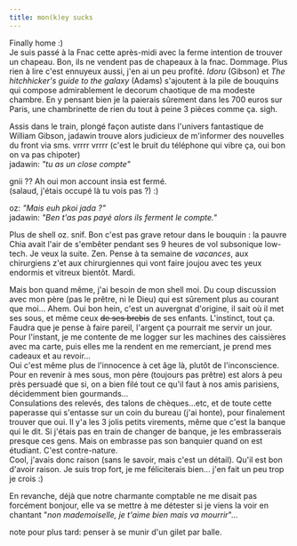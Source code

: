 ```yaml
---
title: mon(k)ey sucks
---
```


Finally home :)  
Je suis passé à la Fnac cette après-midi avec la ferme intention de trouver un
chapeau. Bon, ils ne vendent pas de chapeaux à la fnac. Dommage. Plus rien à
lire c'est ennuyeux aussi, j'en ai un peu profité. _Idoru_ (Gibson) et _The
hitchhicker's guide to the galaxy_ (Adams) s'ajoutent à la pile de bouquins
qui compose admirablement le decorum chaotique de ma modeste chambre. En y
pensant bien je la paierais sûrement dans les 700 euros sur Paris, une
chambrinette de rien du tout à peine 3 pièces comme ça. sigh.

Assis dans le train, plongé façon autiste dans l'univers fantastique de
William Gibson, jadawin trouve alors judicieux de m'informer des nouvelles du
front via sms. vrrrr vrrrr (c'est le bruit du téléphone qui vibre ça, oui bon
on va pas chipoter)  
jadawin: _"tu as un close compte"_

gnii ?? Ah oui mon account insia est fermé.  
(salaud, j'étais occupé là tu vois pas ?) :)

oz: _"Mais euh pkoi jada ?"_  
jadawin: _"Ben t'as pas payé alors ils ferment le compte."_

Plus de shell oz. snif. Bon c'est pas grave retour dans le bouquin : la pauvre
Chia avait l'air de s'embêter pendant ses 9 heures de vol subsonique low-tech.
Je veux la suite. Zen. Pense à ta semaine de _vacances_, aux chirurgiens z'et
aux chirurgiennes qui vont faire joujou avec tes yeux endormis et vitreux
bientôt. Mardi.

Mais bon quand même, j'ai besoin de mon shell moi. Du coup discussion avec mon
père (pas le prêtre, ni le Dieu) qui est sûrement plus au courant que moi...
Ahem. Oui bon hein, c'est un auvergnat d'origine, il sait où il met ses sous,
et même ceux <s>de ses brebis</s> de ses enfants. L'instinct, tout ça. Faudra
que je pense à faire pareil, l'argent ça pourrait me servir un jour. Pour
l'instant, je me contente de me logger sur les machines des caissières avec ma
carte, puis elles me la rendent en me remerciant, je prend mes cadeaux et au
revoir...  
Oui c'est même plus de l'innocence à cet âge là, plutôt de l'inconscience.
Pour en revenir à mes sous, mon père (toujours pas prêtre) est alors à peu
près persuadé que si, on a bien filé tout ce qu'il faut à nos amis parisiens,
décidemment bien gourmands...  
Consulations des relevés, des talons de chèques...etc, et de toute cette
paperasse qui s'entasse sur un coin du bureau (j'ai honte), pour finalement
trouver que oui. Il y'a les 3 jolis petits virements, même que c'est la banque
qui le dit. Si j'étais pas en train de changer de banque, je les embrasserais
presque ces gens. Mais on embrasse pas son banquier quand on est étudiant.
C'est contre-nature.  
Cool, j'avais donc raison (sans le savoir, mais c'est un détail). Qu'il est
bon d'avoir raison. Je suis trop fort, je me féliciterais bien... j'en fait un
peu trop je crois :)

En revanche, déjà que notre charmante comptable ne me disait pas forcément
bonjour, elle va se mettre à me détester si je viens la voir en chantant "_non
mademoiselle, je t'aime bien mais va mourrir_"...

note pour plus tard: penser à se munir d'un gilet par balle.


